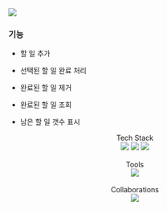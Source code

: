 <img src="https://capsule-render.vercel.app/api?type=slice&color=auto&height=200&section=header&text=Todo&nbsp;List&fontSize=90" />

### 기능
- 할 일 추가
- 선택된 할 일 완료 처리
- 완료된 할 일 제거
- 완료된 할 일 조회

- 남은 할 일 갯수 표시

<div align="center">
    <div align="center">
    Tech Stack<br>
</div>
	<img src="https://img.shields.io/badge/HTML5-E34F26?style=flat&logo=HTML5&logoColor=white" />
	<img src="https://img.shields.io/badge/CSS3-1572B6?style=flat&logo=CSS3&logoColor=white" />
	<img src="https://img.shields.io/badge/javascript-F7DF1E?style=flat&logo=javascript&logoColor=white" />
</div>
<br>
<div align="center">
    <div align="center">
    Tools <br>
</div>
<div align="center">
    <img src="https://img.shields.io/badge/Visual Studio Code-007ACC?style=flat&logo=visualstudiocode&logoColor=white" />
</div>
<br>
<div align="center">
  <div align="center">
  Collaborations<br>
</div>
<div align="center">
    <img src="https://img.shields.io/badge/GitHub-181717?style=flat&logo=github&logoColor=white" />
</div>
